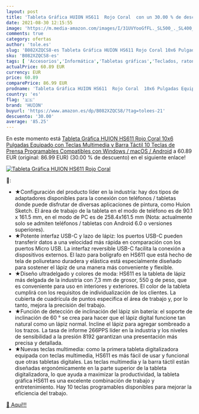 ```yaml
---
layout: post
title: 'Tableta Gráfica HUION HS611  Rojo Coral  con un 30.00 % de descuento'
date: 2021-08-30 12:15:55
image: 'https://m.media-amazon.com/images/I/31UVYooGfFL._SL500_._SL400_.jpg'
comments: true
category: ofertas
author: 'tole.es'
slug: 'B082XZQCS8-es Tableta Gráfica HUION HS611 Rojo Coral 10x6 Pulgadas...'
sku: 'B082XZQCS8-es'
tags: [ 'Accesorios','Informática','Tabletas gráficas','Teclados, ratones y periféricos de entrada','android','huion', ]
actualPrice: 60.89 EUR
currency: EUR
price: 60.89
comparePrice: 86.99 EUR
prodname: 'Tableta Gráfica HUION HS611  Rojo Coral  10x6 Pulgadas Equipado con Teclas Multimedia y Barra Táctil  10 Teclas de Prensa Programables  Compatibles con Windows / macOS / Android'
country: 'es'
flag: '🇪🇸'
brand: 'HUION'
buyurl: 'https://www.amazon.es/dp/B082XZQCS8/?tag=tolees-21'
descuento: '30.00'
average: '85.25'
---
```


En este momento está [Tableta Gráfica HUION HS611  Rojo Coral  10x6 Pulgadas Equipado con Teclas Multimedia y Barra Táctil  10 Teclas de Prensa Programables  Compatibles con Windows / macOS / Android](https://www.amazon.es/dp/B082XZQCS8/?tag=tolees-21) a 60.89 EUR (original: 86.99 EUR) (30.00 %  de descuento) en el siguiente enlace!

[![Tableta Gráfica HUION HS611  Rojo Coral ](https://m.media-amazon.com/images/I/31UVYooGfFL._SL500_._SL400_.jpg)](https://www.amazon.es/dp/B082XZQCS8/?tag=tolees-21)

🔎:

- ★Configuración del producto líder en la industria: hay dos tipos de adaptadores disponibles para la conexión con teléfonos / tabletas donde puede disfrutar de diversas aplicaciones de pintura, como Huion Sketch. El área de trabajo de la tableta en el modo de teléfono es de 90.1 x 161.5 mm, en el modo de PC es de 258.4x161.5 mm (Nota: actualmente solo se admiten teléfonos / tabletas con Android 6.0 o versiones superiores).
- ★Potente interfaz USB-C y lazo de lápiz: los puertos USB-C pueden transferir datos a una velocidad más rápida en comparación con los puertos Micro USB. La interfaz reversible USB-C facilita la conexión a dispositivos externos. El lazo para bolígrafo en HS611 que está hecho de tela de poliuretano duradera y elástica está especialmente diseñado para sostener el lápiz de una manera más conveniente y flexible.
- ★Diseño ultradelgado y colores de moda: HS611 es la tableta de lápiz más delgada de la industria con 7,3 mm de grosor, 550 g de peso, que es conveniente para uso en interiores y exteriores. El color de la tableta cumplirá con los requisitos de individualización de los clientes. La cubierta de cuadrícula de puntos especifica el área de trabajo y, por lo tanto, mejora la precisión del trabajo.
- ★Función de detección de inclinación del lápiz sin batería: el soporte de inclinación de 60 ° se crea para hacer que el lápiz digital funcione tan natural como un lápiz normal. Incline el lápiz para agregar sombreado a los trazos. La tasa de informe 266PPS líder en la industria y los niveles de sensibilidad a la presión 8192 garantizan una presentación más precisa y detallada.
- ★Nuevas teclas multimedia: como la primera tableta digitalizadora equipada con teclas multimedia, HS611 es más fácil de usar y funcional que otras tabletas digitales. Las teclas multimedia y la barra táctil están diseñadas ergonómicamente en la parte superior de la tableta digitalizadora, lo que ayuda a maximizar la productividad, la tableta gráfica HS611 es una excelente combinación de trabajo y entretenimiento. Hay 10 teclas programables disponibles para mejorar la eficiencia del trabajo.

[🛒 Aquí!!!](https://www.amazon.es/dp/B082XZQCS8/?tag=tolees-21)
